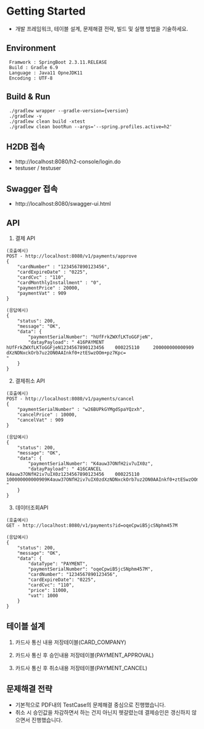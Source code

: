 # Getting Started
- 개발 프레임워크, 테이블 설계, 문제해결 전략, 빌드 및 실행 방법을 기술하세요.


## Environment
```
 Framwork : SpringBoot 2.3.11.RELEASE
 Build : Gradle 6.9
 Language : Java11 OpneJDK11
 Encoding : UTF-8
```

## Build & Run
```
 ./gradlew wrapper --gradle-version={version}
 ./gradlew -v
 ./gradlew clean build -xtest
 ./gradlew clean bootRun --args='--spring.profiles.active=h2'
```
## H2DB 접속
- http://localhost:8080/h2-console/login.do
- testuser / testuser

## Swagger 접속
- http://localhost:8080/swagger-ui.html

## API

1. 결제 API
```
(호출예시)
POST - http://localhost:8080/v1/payments/approve
{
    "cardNumber" : "1234567890123456",
    "cardExpireDate" : "0225",
    "cardCvc" : "110",
    "cardMonthlyInstallment" : "0",
    "paymentPrice" : 20000,
    "paymentVat" : 909
}

(응답예시)
{
    "status": 200,
    "message": "OK",
    "data": {
        "paymentSerialNumber": "hUfFrkZWXfLKToGGFjeN",
        "datayPayload": " 416PAYMENT   hUfFrkZWXfLKToGGFjeN1234567890123456    000225110     200000000000909                    dXzNDNxckOrb7uz2ON0AAInkf0+ztESwzOOm+pz7Kpc=                                                                                                                                                                                                                                                                                                               "
    }
}
```

2. 결제취소 API
```
(호출예시)
POST - http://localhost:8080/v1/payments/cancel
{
    "paymentSerialNumber" : "w26BUPkGYMgdSpaYQzxh",
    "cancelPrice" : 10000,
    "cancelVat" : 909
}

(응답예시)
{
    "status": 200,
    "message": "OK",
    "data": {
        "paymentSerialNumber": "K4auw37ONfH2iv7uIX0z",
        "datayPayload": " 416CANCEL    K4auw37ONfH2iv7uIX0z1234567890123456    000225110     100000000000909K4auw37ONfH2iv7uIX0zdXzNDNxckOrb7uz2ON0AAInkf0+ztESwzOOm+pz7Kpc=                                                                                                                                                                                                                                                                                                               "
    }
}
```

3. 데이터조회API
```
(호출예시)
GET - http://localhost:8080/v1/payments?id=oqeCpwiB5jcSNphm457M

(응답예시)
{
    "status": 200,
    "message": "OK",
    "data": {
        "dataType": "PAYMENT",
        "paymentSerialNumber": "oqeCpwiB5jcSNphm457M",
        "cardNumber": "1234567890123456",
        "cardExpireDate": "0225",
        "cardCvc": "110",
        "price": 11000,
        "vat": 1000
    }
}
```

##  테이블 설계
1. 카드사 통신 내용 저장테이블(CARD_COMPANY)

2. 카드사 통신 후 승인내용 저장테이블(PAYMENT_APPROVAL)

3. 카드사 통신 후 취소내용 저장테이블(PAYMENT_CANCEL)


## 문제해결 전략
- 기본적으로 PDF내의 TestCase의 문제해결 중심으로 진행했습니다.
- 취소 시 승인값을 차감하면서 하는 건지 아닌지 헷갈렸는데 결제승인은 갱신하지 않으면서 진행했습니다.

